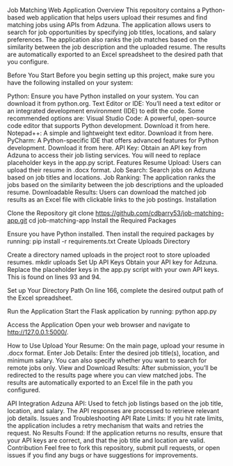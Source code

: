 Job Matching Web Application
Overview
This repository contains a Python-based web application that helps users upload their resumes and find matching jobs using APIs from Adzuna. The application allows users to search for job opportunities by specifying job titles, locations, and salary preferences. The application also ranks the job matches based on the similarity between the job description and the uploaded resume. The results are automatically exported to an Excel spreadsheet to the desired path that you configure.

Before You Start
Before you begin setting up this project, make sure you have the following installed on your system:

Python: Ensure you have Python installed on your system. You can download it from python.org.
Text Editor or IDE: You’ll need a text editor or an integrated development environment (IDE) to edit the code. Some recommended options are:
Visual Studio Code: A powerful, open-source code editor that supports Python development. Download it from here.
Notepad++: A simple and lightweight text editor. Download it from here.
PyCharm: A Python-specific IDE that offers advanced features for Python development. Download it from here.
API Key: Obtain an API key from Adzuna to access their job listing services. You will need to replace placeholder keys in the app.py script.
Features
Resume Upload: Users can upload their resume in .docx format.
Job Search: Search jobs on Adzuna based on job titles and locations.
Job Ranking: The application ranks the jobs based on the similarity between the job descriptions and the uploaded resume.
Downloadable Results: Users can download the matched job results as an Excel file with clickable links to the job postings.
Installation

Clone the Repository
git clone https://github.com/cdbarry53/job-matching-app.git
cd job-matching-app
Install the Required Packages

Ensure you have Python installed. Then install the required packages by running:
pip install -r requirements.txt
Create Uploads Directory

Create a directory named uploads in the project root to store uploaded resumes.
mkdir uploads
Set Up API Keys
Obtain your API key for Adzuna. Replace the placeholder keys in the app.py script with your own API keys. This is found on lines 93 and 94.

Set up Your Directory Path
On line 166, complete the desired output path of the Excel spreadsheet.

Run the Application
Start the Flask application by running:
python app.py

Access the Application
Open your web browser and navigate to http://127.0.0.1:5000/.

How to Use
Upload Your Resume: On the main page, upload your resume in .docx format.
Enter Job Details: Enter the desired job title(s), location, and minimum salary. You can also specify whether you want to search for remote jobs only.
View and Download Results: After submission, you’ll be redirected to the results page where you can view matched jobs. The results are automatically exported to an Excel file in the path you configured.

API Integration
Adzuna API: Used to fetch job listings based on the job title, location, and salary. The API responses are processed to retrieve relevant job details.
Issues and Troubleshooting
API Rate Limits: If you hit rate limits, the application includes a retry mechanism that waits and retries the request.
No Results Found: If the application returns no results, ensure that your API keys are correct, and that the job title and location are valid.
Contribution
Feel free to fork this repository, submit pull requests, or open issues if you find any bugs or have suggestions for improvements.

